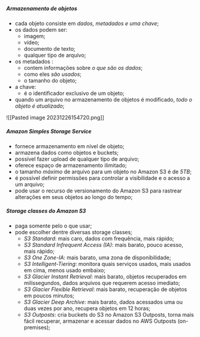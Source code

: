 
##### Armazenamento de objetos

- cada objeto consiste em *dados, metadados e uma chave*;
- os dados podem ser:
	- imagem;
	- vídeo;
	- documento de texto;
	- qualquer tipo de arquivo;
- os metadados :
	- contem informações sobre *o que são os dados*;
	- como eles *são usados*;
	- o tamanho do objeto;
- a chave:
	- é o identificador exclusivo de um objeto;
- quando um arquivo no armazenamento de objetos é modificado, *todo o objeto é atualizado*;

![[Pasted image 20231226154720.png]]

##### Amazon Simples Storage Service

- fornece armazenamento em nível de objeto;
- armazena dados como objetos e buckets;
- possível fazer upload de qualquer tipo de arquivo;
- oferece espaço de armazenamento ilimitado;
- o tamanho *máximo* de arquivo para um objeto no Amazon S3 é de *5TB*;
- é possível definir permissões para controlar a visibilidade e o acesso a um arquivo;
- pode usar o recurso de versionamento do Amazon S3 para rastrear alterações em seus objetos ao longo do tempo;

##### Storage classes do Amazon S3

- paga somente pelo o que usar;
- pode escolher dentre diversas storage classes;
	- *S3 Standard*: mais caro, dados com frequência, mais rápido;
	- *S3 Standard Infrequent Access (IA)*: mais barato, pouco acesso, mais rápido;
	- *S3 One Zone-IA*: mais barato, uma zona de disponibilidade;
	- *S3 Intelligent-Tiering*: monitora quais serviços usados, mais usados em cima, menos usado embaixo;
	- *S3 Glacier Instant Retrieval*: mais barato, objetos recuperados em milissegundos, dados arquivos que requerem acesso imediato;
	- *S3 Glacier Flexible Retrieval*: mais barato, recuperação de objetos em poucos minutos;
	- *S3 Glacier Deep Archive*: mais barato, dados acessados uma ou duas vezes por ano, recupera objetos em 12 horas;
	- *S3 Outposts*: cria buckets do S3 no Amazon S3 Outposts, torna mais fácil recuperar, armazenar e acessar dados no AWS Outposts (on-premises);

